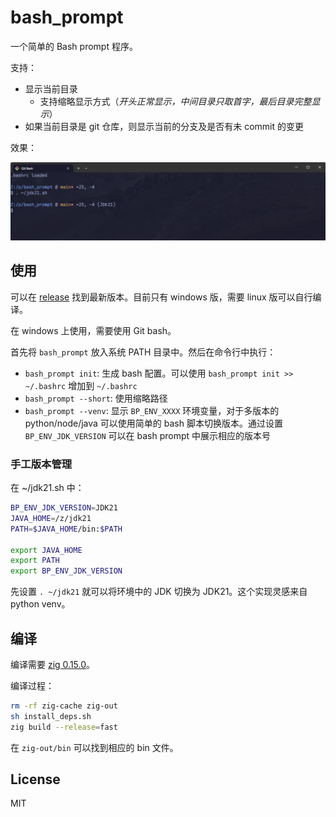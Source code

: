 # bash_prompt

一个简单的 Bash prompt 程序。

支持：

- 显示当前目录
  - 支持缩略显示方式（_开头正常显示，中间目录只取首字，最后目录完整显示_）
- 如果当前目录是 git 仓库，则显示当前的分支及是否有未 commit 的变更

效果：

![screenshot](screen.png)

## 使用

可以在 [release](https://github.com/yuekcc/bash_prompt/releases) 找到最新版本。目前只有 windows 版，需要 linux 版可以自行编译。

在 windows 上使用，需要使用 Git bash。

首先将 `bash_prompt` 放入系统 PATH 目录中。然后在命令行中执行：

- `bash_prompt init`: 生成 bash 配置。可以使用 `bash_prompt init >> ~/.bashrc` 增加到 `~/.bashrc`
- `bash_prompt --short`: 使用缩略路径
- `bash_prompt --venv`: 显示 `BP_ENV_XXXX` 环境变量，对于多版本的 python/node/java 可以使用简单的 bash 脚本切换版本。通过设置 `BP_ENV_JDK_VERSION` 可以在 bash prompt 中展示相应的版本号

### 手工版本管理

在 ~/jdk21.sh 中：

```bash
BP_ENV_JDK_VERSION=JDK21
JAVA_HOME=/z/jdk21
PATH=$JAVA_HOME/bin:$PATH

export JAVA_HOME
export PATH
export BP_ENV_JDK_VERSION
```

先设置 `. ~/jdk21` 就可以将环境中的 JDK 切换为 JDK21。这个实现灵感来自 python venv。

## 编译

编译需要 [zig 0.15.0](https://ziglang.org/download/)。

编译过程：

```sh
rm -rf zig-cache zig-out
sh install_deps.sh
zig build --release=fast
```

在 `zig-out/bin` 可以找到相应的 bin 文件。

## License

MIT
